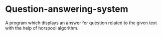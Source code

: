 # Question-answering-system
A program which displays an answer for question related to the given text with the help of horspool algorithm.
